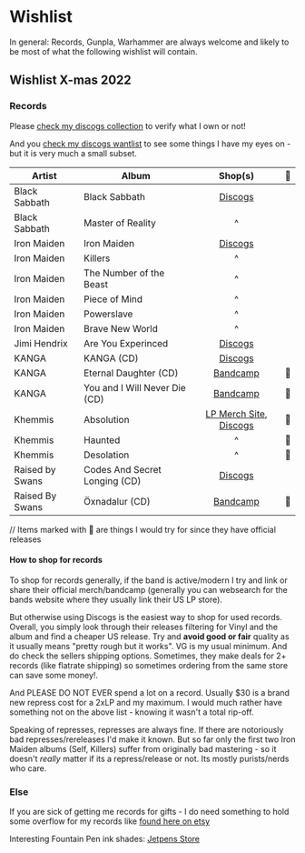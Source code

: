 # Wishlist

In general: Records, Gunpla, Warhammer are always welcome and likely to be most of what the following wishlist will contain.

## Wishlist X-mas 2022

### Records

Please [check my discogs collection](https://www.discogs.com/user/senders/collection) to verify what I own or not!

And you [check my discogs wantlist](https://www.discogs.com/wantlist?user=senders) to see some things I have my eyes on - but it is very much a small subset.

| Artist | Album | Shop(s) | 💖 |
| -- | -- | :-: | :-: |
| Black Sabbath | Black Sabbath | [Discogs](https://www.discogs.com/artist/144998-Black-Sabbath) |
| Black Sabbath | Master of Reality | ^ |
| Iron Maiden | Iron Maiden | [Discogs](https://www.discogs.com/artist/251595-Iron-Maiden) |
| Iron Maiden | Killers | ^ |
| Iron Maiden | The Number of the Beast | ^ |
| Iron Maiden | Piece of Mind | ^ |
| Iron Maiden | Powerslave | ^ |
| Iron Maiden | Brave New World | ^ |
| Jimi Hendrix | Are You Experinced | [Discogs](https://www.discogs.com/artist/110593-Jimi-Hendrix) |
| KANGA | KANGA (CD) | [Discogs](https://www.discogs.com/release/9368901-Kanga-Kanga) |  |
| KANGA | Eternal Daughter (CD) | [Bandcamp](https://kanga.bandcamp.com/album/eternal-daughter) | 💖 |
| KANGA | You and I Will Never Die (CD) | [Bandcamp](https://kanga.bandcamp.com/album/you-and-i-will-never-die) | 💖 |
| Khemmis | Absolution | [LP Merch Site](https://www.20buckspin.com/collections/khemmis), [Discogs](https://www.discogs.com/artist/4497438-Khemmis) | 💖 |
| Khemmis | Haunted | ^ | 💖 |
| Khemmis | Desolation | ^ | 💖 |
| Raised by Swans | Codes And Secret Longing (CD) | [Discogs](https://www.discogs.com/release/1173259-Raised-By-Swans-Codes-And-Secret-Longing) | |
| Raised By Swans | Öxnadalur (CD) | [Bandcamp](https://raisedbyswans6.bandcamp.com/album/xnadalur) | 💖 |

// Items marked with 💖 are things I would try for since they have official releases

#### How to shop for records

To shop for records generally, if the band is active/modern I try and link or share their official merch/bandcamp (generally you can websearch for the bands website where they usually link their US LP store).  

But otherwise using Discogs is the easiest way to shop for used records. Overall, you simply look through their releases filtering for Vinyl and the album and find a cheaper US release. Try and **avoid good or fair** quality as it usually means "pretty rough but it works". VG is my usual minimum. And do check the sellers shipping options. Sometimes, they make deals for 2+ records (like flatrate shipping) so sometimes ordering from the same store can save some money!.
 
And PLEASE DO NOT EVER spend a lot on a record. Usually $30 is a brand new repress cost for a 2xLP and my maximum. I would much rather have something not on the above list - knowing it wasn't a total rip-off.  

Speaking of represses, represses are always fine. If there are notoriously bad represses/rereleases I'd make it known. But so far only the first two Iron Maiden albums (Self, Killers) suffer from originally bad mastering - so it doesn't _really_ matter if its a repress/release or not. Its mostly purists/nerds who care.

### Else

If you are sick of getting me records for gifts - I do need something to hold some overflow for my records like [found here on etsy](https://www.etsy.com/market/record_crate)

Interesting Fountain Pen ink shades: [Jetpens Store](https://www.jetpens.com/Fountain-Pen-Inks/ct/3250)



